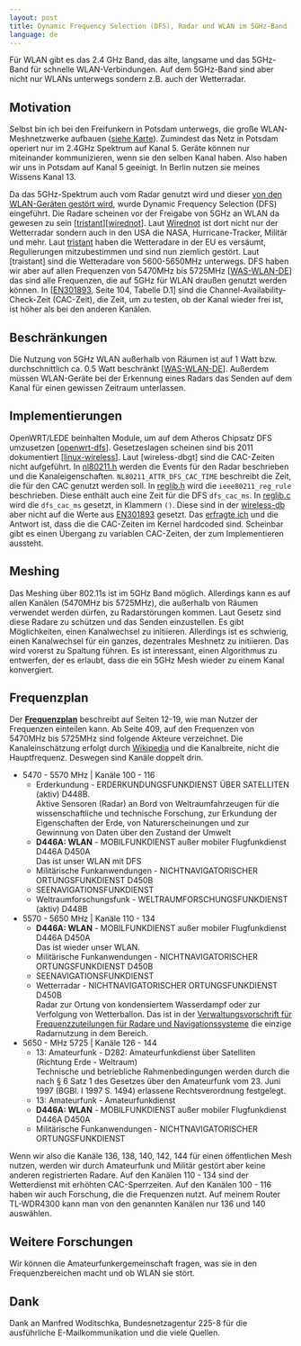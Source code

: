 ```yaml
---
layout: post
title: Dynamic Frequency Selection (DFS), Radar und WLAN im 5GHz-Band
language: de
---
```


Für WLAN gibt es das 2.4 GHz Band, das alte, langsame und das 5GHz-Band für schnelle WLAN-Verbindungen.
Auf dem 5GHz-Band sind aber nicht nur WLANs unterwegs sondern z.B. auch der Wetterradar.

Motivation
----------

Selbst bin ich bei den Freifunkern in Potsdam unterwegs, die große WLAN-Meshnetzwerke aufbauen
([siehe Karte][apmap-potsdam]).
Zumindest das Netz in Potsdam operiert nur im 2.4GHz Spektrum auf Kanal 5.
Geräte können nur miteinander kommunizieren, wenn sie den selben Kanal haben.
Also haben wir uns in Potsdam auf Kanal 5 geeinigt.
In Berlin nutzen sie meines Wissens Kanal 13.

Da das 5GHz-Spektrum auch vom Radar genutzt wird und dieser
[von den WLAN-Geräten gestört wird][tristant], wurde Dynamic Frequency Selection (DFS) eingeführt.
Die Radare scheinen vor der Freigabe von 5GHz an WLAN da gewesen zu sein [[tristant]][[wirednot]].
Laut [Wirednot][wirednot] ist dort nicht nur der Wetterradar sondern auch in den USA die
NASA, Hurricane-Tracker, Militär und mehr.
Laut [tristant] haben die Wetteradare in der EU es versäumt, Regulierungen mitzubestimmen und
sind nun ziemlich gestört.
Laut [traistant] sind die Wetteradare von 5600-5650MHz unterwegs.
DFS haben wir aber auf allen Frequenzen von 5470MHz bis 5725MHz [[WAS-WLAN-DE]] das sind alle Frequenzen, die auf 5GHz für WLAN draußen genutzt werden können.
In [[EN301893], Seite 104, Tabelle D.1] sind die Channel-Availability-Check-Zeit (CAC-Zeit), die Zeit, um zu testen, ob der Kanal wieder frei ist, ist höher als bei den anderen Kanälen.

Beschränkungen
--------------

Die Nutzung von 5GHz WLAN außerhalb von Räumen ist auf 1 Watt bzw. durchschnittlich ca. 0.5 Watt beschränkt [[WAS-WLAN-DE]].
Außerdem müssen WLAN-Geräte bei der Erkennung eines Radars das Senden auf dem Kanal für
einen gewissen Zeitraum unterlassen.

Implementierungen
-----------------

OpenWRT/LEDE beinhalten Module, um auf dem Atheros Chipsatz DFS umzusetzen [[openwrt-dfs]].
Gesetzeslagen scheinen sind bis 2011 dokumentiert [[linux-wireless]].
Laut [wireless-dbgt] sind die CAC-Zeiten nicht aufgeführt.
In [nl80211.h] werden die Events für den Radar beschrieben und die Kanaleigenschaften.
`NL80211_ATTR_DFS_CAC_TIME` beschreibt die Zeit, die für den CAC genutzt werden soll.
In [reglib.h] wird die `ieee80211_reg_rule` beschrieben.
Diese enthält auch eine Zeit für die DFS `dfs_cac_ms`.
In [reglib.c] wird die `dfs_cac_ms` gesetzt, in Klammern `()`.
Diese sind in der [wireless-db] aber nicht auf die Werte aus [EN301893] gesetzt.
Das [erfragte ich][mail-wireless-db] und die Antwort ist, dass die die CAC-Zeiten im Kernel
hardcoded sind.
Scheinbar gibt es einen Übergang zu variablen CAC-Zeiten, der zum Implementieren aussteht.


Meshing
-------

Das Meshing über 802.11s ist im 5GHz Band möglich.
Allerdings kann es auf allen Kanälen (5470MHz bis 5725MHz), die außerhalb von Räumen verwendet werden dürfen,
zu Radarstörungen kommen.
Laut Gesetz sind diese Radare zu schützen und das Senden einzustellen.
Es gibt Möglichkeiten, einen Kanalwechsel zu initiieren.
Allerdings ist es schwierig, einen Kanalwechsel für ein ganzes, dezentrales Meshnetz zu initiieren.
Das wird vorerst zu Spaltung führen.
Es ist interessant, einen Algorithmus zu entwerfen, der es erlaubt,
dass die ein 5GHz Mesh wieder zu einem Kanal konvergiert.


Frequenzplan
------------

Der **[Frequenzplan]** beschreibt auf Seiten 12-19, wie man Nutzer der Frequenzen einteilen kann.
Ab Seite 409, auf den Frequenzen von 5470MHz bis 5725MHz sind folgende Akteure verzeichnet. Die Kanaleinschätzung erfolgt durch [Wikipedia][wiki-5ghz] und die Kanalbreite, nicht die Hauptfrequenz. Deswegen sind Kanäle doppelt drin.
- 5470 - 5570 MHz | Kanäle 100 - 116
  - Erderkundung - ERDERKUNDUNGSFUNKDIENST ÜBER SATELLITEN (aktiv) D448B.  
    Aktive Sensoren (Radar) an Bord von Weltraumfahrzeugen für die wissenschaftliche und technische Forschung, zur Erkundung der Eigenschaften der Erde, von Naturerscheinungen und zur Gewinnung von Daten über den Zustand der Umwelt
  - **D446A: WLAN** - MOBILFUNKDIENST außer mobiler Flugfunkdienst D446A D450A  
    Das ist unser WLAN mit DFS
  - Militärische Funkanwendungen - NICHTNAVIGATORISCHER ORTUNGSFUNKDIENST D450B
  - SEENAVIGATIONSFUNKDIENST 
  - Weltraumforschungsfunk - WELTRAUMFORSCHUNGSFUNKDIENST (aktiv) D448B
- 5570 - 5650 MHz | Kanäle 110 - 134
  - **D446A: WLAN** - MOBILFUNKDIENST außer mobiler Flugfunkdienst D446A D450A  
    Das ist wieder unser WLAN.
  - Militärische Funkanwendungen - NICHTNAVIGATORISCHER ORTUNGSFUNKDIENST D450B
  - SEENAVIGATIONSFUNKDIENST
  - Wetterradar - NICHTNAVIGATORISCHER ORTUNGSFUNKDIENST D450B  
    Radar zur Ortung von kondensiertem Wasserdampf oder zur Verfolgung von Wetterballon.
    Das ist in der [Verwaltungsvorschrift für Frequenzzuteilungen für Radare und Navigationssysteme][VVRadNav] die einzige Radarnutzung in dem Bereich.
- 5650 - MHz 5725 | Kanäle 126 - 144
  - 13: Amateurfunk - D282: Amateurfunkdienst über Satelliten (Richtung Erde - Weltraum)  
    Technische und betriebliche Rahmenbedingungen werden durch die nach § 6 Satz 1 des Gesetzes über den Amateurfunk vom 23. Juni 1997 (BGBl. I 1997 S. 1494) erlassene Rechtsverordnung festgelegt.
  - 13: Amateurfunk - Amateurfunkdienst
  - **D446A: WLAN** - MOBILFUNKDIENST außer mobiler Flugfunkdienst D446A D450A
  - Militärische Funkanwendungen - NICHTNAVIGATORISCHER ORTUNGSFUNKDIENST 

Wenn wir also die Kanäle 136, 138, 140, 142, 144 für einen öffentlichen Mesh nutzen,
werden wir durch Amateurfunk und Militär gestört aber keine anderen registrierten Radare.
Auf den Kanälen 110 - 134 sind der Wetterdienst mit erhöhten CAC-Sperrzeiten.
Auf den Kanälen 100 - 116 haben wir auch Forschung, die die Frequenzen nutzt.
Auf meinem Router TL-WDR4300 kann man von den genannten Kanälen nur 136 und 140 auswählen.

Weitere Forschungen
-------------------

Wir können die Amateurfunkergemeinschaft fragen, was sie in den Frequenzbereichen macht
und ob WLAN sie stört.

Dank
----

Dank an Manfred Woditschka, Bundesnetzagentur 225-8 für die ausführliche E-Mailkommunikation und die viele Quellen.


[VVRadNav]: https://www.bundesnetzagentur.de/SharedDocs/Downloads/DE/Sachgebiete/Telekommunikation/Unternehmen_Institutionen/Frequenzen/Verwaltungsvorschriften/VV_RadNav.pdf?__blob=publicationFile&v=3
[Frequenzplan]: https://www.bundesnetzagentur.de/SharedDocs/Downloads/DE/Sachgebiete/Telekommunikation/Unternehmen_Institutionen/Frequenzen/Frequenzplan.pdf?__blob=publicationFile&v=9
[apmap-potsdam]: https://monitor.freifunk-potsdam.de/ff/apmap
[openwrt-dfs]: https://openwrt.org/docs/guide-user/network/wifi/basic#dfsradar_detection
[tristant]: https://www.itu.int/md/dologin_md.asp?id=R09-SEM.WMO-C-0019!!PDF-E
[wirednot]: https://wirednot.wordpress.com/2014/01/07/what-else-is-in-the-5-ghz-spectrum-hint-its-not-just-weather-radar/
[EN301893]: http://www.etsi.org/deliver/etsi_en/301800_301899/301893/02.00.07_20/en_301893v020007a.pdf
[WAS-WLAN-DE]: https://www.bundesnetzagentur.de/SharedDocs/Downloads/DE/Sachgebiete/Telekommunikation/Unternehmen_Institutionen/Frequenzen/Allgemeinzuteilungen/2010_07_WLAN_5GHz_pdf.pdf?__blob=publicationFile&v=3
[linux-wireless]: https://wireless.wiki.kernel.org/en/developers/DFS
[wireless-db]: https://git.kernel.org/pub/scm/linux/kernel/git/sforshee/wireless-regdb.git/tree/db.txt#n368
[nl80211.h]: https://git.kernel.org/pub/scm/linux/kernel/git/mcgrof/crda.git/tree/nl80211.h#n3988
[reglib.h]: https://git.kernel.org/pub/scm/linux/kernel/git/mcgrof/crda.git/tree/reglib.h#n31
[reglib.c]: https://git.kernel.org/pub/scm/linux/kernel/git/mcgrof/crda.git/tree/reglib.c#n846
[mail-wireless-db]: http://lists.infradead.org/pipermail/wireless-regdb/2018-March/001162.html
[wiki-5ghz]: https://en.wikipedia.org/wiki/List_of_WLAN_channels#5_GHz_(802.11a/h/j/n/ac/ax)

